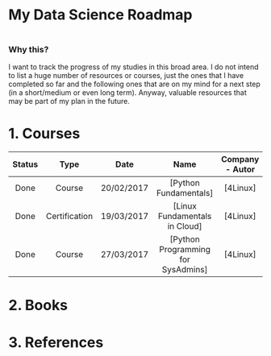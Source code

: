 # My Data Science Roadmap

<p align="center">
  <a href="https://github.com/joaopaulolndev/my-data-scientist-roadmap/">
    <img alt="" src="https://img.shields.io/badge/Machine%20Learning-Software%20Engineers-blue.svg">
  </a>
</p>

### Why this?
I want to track the progress of my studies in this broad area. I do not intend to list a huge number of resources or courses, just the ones that I have completed so far and the following ones that are on my mind for a next step (in a short/medium or even long term). Anyway, valuable resources that may be part of my plan in the future.

# 1. Courses

|    Status    |   Type          |   Date     | Name                                                      |     Company - Autor     |
|:------------:|:---------------:|:----------:|:---------------------------------------------------------:|:-----------------------:|
|     Done     |      Course     | 20/02/2017 | [Python Fundamentals]                                     | [4Linux]                |
|     Done     |  Certification  | 19/03/2017 | [Linux Fundamentals in Cloud]                             | [4Linux]                |
|     Done     |      Course     | 27/03/2017 | [Python Programming for SysAdmins]                        | [4Linux]                |


# 2. Books

# 3. References
